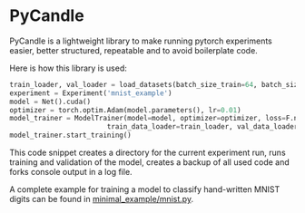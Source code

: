 # PyCandle

PyCandle is a lightweight library to make running pytorch experiments easier, better
structured, repeatable and to avoid boilerplate code.

Here is how this library is used:
```python
train_loader, val_loader = load_datasets(batch_size_train=64, batch_size_test=1000)
experiment = Experiment('mnist_example')
model = Net().cuda()
optimizer = torch.optim.Adam(model.parameters(), lr=0.01)
model_trainer = ModelTrainer(model=model, optimizer=optimizer, loss=F.nll_loss, epochs=20, 
                        train_data_loader=train_loader, val_data_loader=val_loader, gpu=0)
model_trainer.start_training()
```

This code snippet creates a directory for the current experiment run, runs training and validation of the model, creates a backup of all used code and forks console output in a log file.

A complete example for training a model to classify hand-written MNIST digits can be found in [minimal_example/mnist.py](minimal_example/mnist.py).
